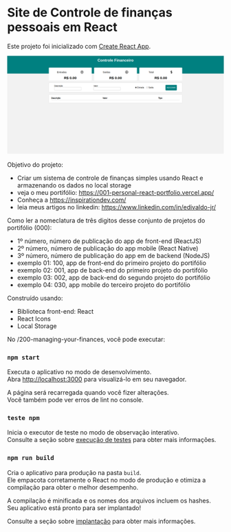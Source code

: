 # Site de Controle de finanças pessoais em React

Este projeto foi inicializado com [Create React App](https://github.com/facebook/create-react-app).

<img width="1266" alt="Captura de tela 2022-06-19 às 2 18 18 PM" src="https://raw.githubusercontent.com/Edi6758/200-managing-your-finances/master/src/assets/img/project-preview.png">

Objetivo do projeto:

- Criar um sistema de controle de finanças simples usando React e armazenando os dados no local storage
- veja o meu portifólio: <https://001-personal-react-portfolio.vercel.app/>
- Conheça a <https://inspirationdev.com/>
- leia meus artigos no linkedin: <https://www.linkedin.com/in/edivaldo-jr/>

Como ler a nomeclatura de três digitos desse conjunto de projetos do portifólio (000):

- 1º número, número de publicação do app de front-end (ReactJS)
- 2º número, número de publicação do app mobile (React Native)
- 3º número, número de publicação do app em de backend (NodeJS)
- exemplo 01: 100, app de front-end do primeiro projeto do portifólio
- exemplo 02: 001, app de back-end do primeiro projeto do portifólio
- exemplo 03: 002, app de back-end do segundo projeto do portifólio
- exemplo 04: 030, app mobile do terceiro projeto do portifólio

Construído usando:

- Biblioteca front-end: React
- React Icons
- Local Storage

No /200-managing-your-finances, você pode executar:

### `npm start`

Executa o aplicativo no modo de desenvolvimento.\
Abra [http://localhost:3000](http://localhost:3000) para visualizá-lo em seu navegador.

A página será recarregada quando você fizer alterações.\
Você também pode ver erros de lint no console.

### `teste npm`

Inicia o executor de teste no modo de observação interativo.\
Consulte a seção sobre [execução de testes](https://facebook.github.io/create-react-app/docs/running-tests) para obter mais informações.

### `npm run build`

Cria o aplicativo para produção na pasta `build`.\
Ele empacota corretamente o React no modo de produção e otimiza a compilação para obter o melhor desempenho.

A compilação é minificada e os nomes dos arquivos incluem os hashes.\
Seu aplicativo está pronto para ser implantado!

Consulte a seção sobre [implantação](https://facebook.github.io/create-react-app/docs/deployment) para obter mais informações.

